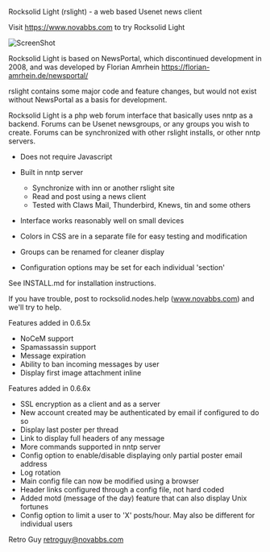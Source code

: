 Rocksolid Light (rslight) - a web based Usenet news client

Visit https://www.novabbs.com to try Rocksolid Light

![ScreenShot](https://www.novabbs.com/images/rslight-480.png)

Rocksolid Light is based on NewsPortal, which discontinued development in 2008, and was 
developed by Florian Amrhein https://florian-amrhein.de/newsportal/ 

rslight contains some major code and feature changes, but would not exist 
without NewsPortal as a basis for development.

Rocksolid Light is a php web forum interface that basically uses nntp as a backend. 
Forums can be Usenet newsgroups, or any groups you wish to create. Forums can be 
synchronized with other rslight installs, or other nntp servers.

* Does not require Javascript
* Built in nntp server
  * Synchronize with inn or another rslight site
  * Read and post using a news client
  * Tested with Claws Mail, Thunderbird, Knews, tin and some others

* Interface works reasonably well on small devices
* Colors in CSS are in a separate file for easy testing and modification
* Groups can be renamed for cleaner display
* Configuration options may be set for each individual 'section'

See INSTALL.md for installation instructions.

If you have trouble, post to rocksolid.nodes.help (www.novabbs.com) and we'll try to help.

Features added in 0.6.5x

* NoCeM support
* Spamassassin support
* Message expiration
* Ability to ban incoming messages by user
* Display first image attachment inline

Features added in 0.6.6x

* SSL encryption as a client and as a server
* New account created may be authenticated by email if configured to do so
* Display last poster per thread
* Link to display full headers of any message
* More commands supported in nntp server
* Config option to enable/disable displaying only partial poster email address
* Log rotation
* Main config file can now be modified using a browser
* Header links configured through a config file, not hard coded
* Added motd (message of the day) feature that can also display Unix fortunes
* Config option to limit a user to 'X' posts/hour. May also be different for individual users

Retro Guy retroguy@novabbs.com
